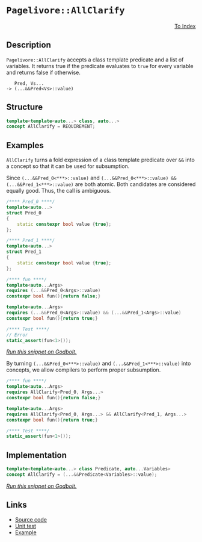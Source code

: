 <!-- Copyright 2024 Feng Mofan
SPDX-License-Identifier: Apache-2.0 -->

# `Pagelivore::AllClarify`

<p style='text-align: right;'><a href="../../concepts.md#pagelivore-all-clarify">To Index</a></p>

## Description

`Pagelivore::AllClarify` accepts a class template predicate and a list of variables.
It returns true if the predicate evaluates to `true` for every variable and returns false if otherwise.

<pre><code>   Pred, Vs...
-> (...&&Pred&lt;Vs&gt;::value)</code></pre>

## Structure

```C++
template<template<auto...> class, auto...>
concept AllClarify = REQUIREMENT;
```

## Examples

`AllClarify` turns a fold expression of a class template predicate over `&&` into a concept so that it can be used for subsumption.

Since `(...&&Pred_0<***>::value)` and `(...&&Pred_0<***>::value) && (...&&Pred_1<***>::value)` are both atomic.
Both candidates are considered equally good.
Thus, the call is ambiguous.

```C++
/**** Pred_0 ****/
template<auto...>
struct Pred_0
{
    static constexpr bool value {true};
};

/**** Pred_1 ****/
template<auto...>
struct Pred_1
{
    static constexpr bool value {true};
};

/**** fun ****/
template<auto...Args>
requires (...&&Pred_0<Args>::value)
constexpr bool fun(){return false;}

template<auto...Args>
requires (...&&Pred_0<Args>::value) && (...&&Pred_1<Args>::value)
constexpr bool fun(){return true;}

/**** Test ****/
// Error
static_assert(fun<1>());
```

[*Run this snippet on Godbolt.*](https://godbolt.org/#z:OYLghAFBqd5QCxAYwPYBMCmBRdBLAF1QCcAaPECAMzwBtMA7AQwFtMQByARg9KtQYEAysib0QXACx8BBAKoBnTAAUAHpwAMvAFYTStJg1DIApACYAQuYukl9ZATwDKjdAGFUtAK4sGIMwCspK4AMngMmAByPgBGmMT%2BAGykAA6oCoRODB7evv5BaRmOAmER0SxxCWbJdpgOWUIETMQEOT5%2BgbaY9sUMjc0EpVGx8Um2TS1teZ0KE4PhwxWj1QCUtqhexMjsHAD0AFSH%2BwDUysSY6AD6GsdH%2B7smGgCCBJgsKQavJgDMbkxeRAAdMCfthHk9ZsQvA5TucrhpwSYAOxWZ7HdHHWZMRzIY5oBizTCqFLEY4xVCeY4ANzEXkwx2RFgIUMwyIAIj9UU92ZzEc8DkdYRdLlxbkcHs9Xu9Pqzfv8gSDvmDnpDoQQhVcuIiUeCMZimji8QJCcTSeTKTTvPTGcy6Tzvlz7Y7%2BXdjlQvAwxYcJS83h9sbK/gDUMDAU9iMAFKDwecAI5ePDnBTHCCh8yJdNnYUI37hyOgkAgS10lbg/Emklkim0N0eiCllHnAibT1UMRKXlIjnPcFS/1fOXB0N5qNKmOYeOJzDJ1Mg6qZuHXH5uEcFou0zArBnz6optM7xJZzXL1dKwvFzdl42vU1Vynuhj1xlNlvHW2yqxdvlPAWHY4AFWndU7h9XZdmObBiGIEhwSxHFLiYBQlBaagPWXLUlXrUsHQ4NZaE4AJeD8DgtFIVBODcaxrExDYtmtMxvh4UgCE0XC1gAaxAAJEkBAAORIpACJFEkkABOb5hIY/ROEkXgWAkDQNFIYjSPIjheAUEAlJYkjcNIOBYBgRAQA2AgUgBchKDQd46HiSJWB2VR%2BIAWhE45gGQXEpEBMxeAuQgSDwdA9H4QQRDEdgpBkQRFBUdRdNIXQuFIAB3YgmBSTgeDwgiiNYsjOAAeQBcz1VQKhjicxJXMkdzPOObyzBTDwbPoUlzEYlZeB0rQ1ggJBrJSWyyAoCBBuGkBgCkMw%2BDoV5iE0iAYnymJwmaABPLLeFW5hiHWwqYm0OodKY6y2EEQqGFoTaEqwGIvGAP5aFoTTuF4LAWEMYBxFuqd6ipad8qJOoAR2JjwlefCEtoPAYnSvaPCwfLmTweS3tIAHiHJJQ2TeL6YaMVi1ioAxIwANTwTAUsKlJGC26LhFEcQotC%2BQlDUfKkv0L6UCoyx9FhzTIDWVAUl6V7nNmdAfjZUxLGsMxVMx4ggsB4Wuh6LIXAYdxPHaPRQgWcpKj0QpMgEKY/GSs3eiGY3RmS2p6gEfpJj1vJHe6Y6GjmO2RgSR25ktvQsRaP2lgDtYFFo7YJByjhCOU/K1Mqly3I8rzJB8lNcAC9qGK4LrmKJtYEEwJgsASetSE4yRvkBcSkUkDRJDMSREkU7jROkjhZNIeTvjMQFvkSJFeO%2BXiAgCLgJNE3ik4StSNK04vdL6oz%2BpMkqLNG8a2vsthOCqmq8QMIwGtEwEuEBUj/KIFXguS1nwuZ6RWdijmEt0Ga0oyrb48TipXgalipmQBMccqqdqpuWQGfYAF8r432aqgVq8RtyDyLj1PSm897xEsmNFBQ02ooDgVwUSXAlI0FoPNRay0Eo7Q2vTBhe0DpHQcPTM6jACCXWuvlO6D0novXph9fGOxSL4HOP9QGCVgbIFBvTCG3R8owzhhtRGYjuoqzRkxTG2NMC40%2BkYAmoA158FJgoCmVMaZ03Rs/JmkU36yA/vFUi39uaEzllYfmKihbV1FuLTgksCDS2%2BLLPmFhFbAOVqrXxUcvbOz8BAVwwdkqGzKP7U26RzbZHdlbVIWTbZGwyZ7TWLsg65JDvE3ort5jpIjiHcpuQ8mh1qYsE2hd1ibFjh0qGgDk6cCgSfWBX0EHXxuBAXO990GF26iXUgZcK6jGrpxChSkoZ9wHgEQEYkAiiTMHs6ovEZ4iQXqpTgy9tJE30hvJAplSr4NwcQA%2BOxmgsDciwBQVJcRUjIYCGUsw/L4HvkFEKsgX4OIZs4zmIBvipXSplN6AC8qLyKtvMqFVVDvM%2Bd835/z1QQBakQtBHVviYKuTgwhw0HmUuIV8lIKRLg/NEpcPFlxMVvzmvEWhK01p7SYby/ah1jocJQedbhV0briMwPdR6YghHoxEUYjRpAJHewBq9W%2BqgQavAUYIJR0NYbw3Wuo5GWj6a6PSPovGRjwgmN6mYpg5NKbU1psRJidiIoSEcTFdmLidAwvccYcJAsYixLImLLIr1dhS15vLSwkSyLRKwGGp2vRta6yaQbHW4d2n5KKFkFJebsk5odhrb2ZSBiFtTT7AYJaA7jErRUwOtain1I6dHLpkUkWnOAQM9lxwPlfOpLigMswc5ApINMsla9S7l0rpQeOGyYVD2OQxMw66uC8Q0IkXZPaCrqVsCvLBKwOIgDrlfCeARW7fACNuhiwke7fGRWcg9x746%2BT3UvVevU1iYwyM4SQQA%3D)

By turning `(...&&Pred_0<***>::value)` and `(...&&Pred_1<***>::value)` into concepts, we allow compilers to perform proper subsumption.

```C++
/**** fun ****/
template<auto...Args>
requires AllClarify<Pred_0, Args...>
constexpr bool fun(){return false;}

template<auto...Args>
requires AllClarify<Pred_0, Args...> && AllClarify<Pred_1, Args...>
constexpr bool fun(){return true;}

/**** Test ****/
static_assert(fun<1>());
```

## Implementation

```C++
template<template<auto...> class Predicate, auto...Variables>
concept AllClarify = (...&&Predicate<Variables>::value);
```

[*Run this snippet on Godbolt.*](https://godbolt.org/#z:OYLghAFBqd5QCxAYwPYBMCmBRdBLAF1QCcAaPECAMzwBtMA7AQwFtMQByARg9KtQYEAysib0QXACx8BBAKoBnTAAUAHpwAMvAFYTStJg1DIApACYAQuYukl9ZATwDKjdAGFUtAK4sGIMwCspK4AMngMmAByPgBGmMQgAMwAbKQADqgKhE4MHt6%2B/kEZWY4CYRHRLHEJKbaY9qUMQgRMxAR5Pn6BdQ05za0E5VGx8UmpCi1tHQXdEwNDldVjAJS2qF7EyOwcAPQAVAeHR8cnhzsmGgCC%2B4cA1ACSLGn0bIJMjbdH51c3p3%2Bn30uF0uBEwTwMoJMiTcoPB70wULcTC8RAAdOiodhbsgDAoFLdlMRMPhRKDSLdkWj0QA1Vp4JgxegKTHAtAMLZpAi3S60WhuAzEPBUACetyhABFbhB0ajzMk5YTiXhSQjobTBQymZiQCAAG5iLyYZZQqxXYG/f5nc1HW4AFUwE3xX2tludZp%2BNsV6AA%2BhpPlarrDnvDEZTUDKWVcJsQvA4CUSfRpgSYAOymy63TO3OaOZDYgQTTCqNLEW4xVCeW767yYMVpggxhEp8Um5PN1vu66ehPerj%2Bg6AoMQ1VIlHhjGJbDA6Oxrle3tt9NZ7MtXP5hiF4ul8uV6uGusWBuG1MtxLpk8doEeu5ULwMft7Qdg4OQ6FhmWXYjAZmT4FEgCOXh4ES%2BI8nyApCsKiLzho5Kft%2BEa/lcbKbiWZYVrQty3gwEDGmmRIEBs95UGISitu2nZDiGb5jh%2BX4/lOVwAUBIHcry/J0iK0E9rB3L0YhWJynKbHgZxUHQvOXBwfxE6MZcKGglu6GVthuGphYBFEbcR6qlYFFXl2dz2hMD6AjmyrekweLxAQ1B3oiXCYrhxpnhwqy0JwAS8H4HBaKQqCcG41jWNm6ybLW5iJDwpAEJobmrAA1iAATJKiAAcyRSAEKbJJIACciQ5WYiT6Jwki8CwEgaLBPl%2BQFHC8AoICwbFvluaQcCwDAiAgOsBBpCi5CUGgTx0PEkSsNsqgZQAtLltzAMgeZSKiZi8EqRCCugej8IIIhiOwUgyIIigqOobWkLoUkAO7EEwaScDw7med5cX%2BZwADyKIDVyqBULc03JHNkgLUttwrWYUoeKN9ClpFXDLLwrVaKsEBICNaRjWQFAQBjWMgMAUhmHwdCgsQTUQDEb0xOErTCo9vA08wxDCh9MTaJgDgM6QI2vAQH0MLQ9MXVgMReMASK8k13C8FgLCGMA4gi8BnOOLqDpvUWnMots0XhKCHkXbQeAxHdLMeFgb0NnglUy6Q6vEOWSjimCCvG0YcWrFQBjftSeCYNdH1pIw3O7cIojiEdYenWob1XfoCsoMFlj6CbTWQKsqCcjk0szRM6ASqYljWGYdUO1tGsZz0qs5C4DDuJ4nR6KE4TDFUoxScU2QCNMfid5k3cMAsIwJFJdg1wI/RTI3BRj/UE9NJMgyt4sHe2Evvd6HMbTD%2B3o%2BrAoYVbBIz0cF5pC1bw9UA7N82LctkirVKuCECQYrFQjSOe6sCCYEwWAJFwqQJKkhEiogKimSQGhJBmEkMkaqKU8qlQ4OVUglVEhmFRCkFMaVEhpQCAELghU8ppQvm9eqjVmoxU9h1bqaNerfUGjjPGsMJpsE4IDYG2IDBGHBnlVEXBUR%2BQ2iQPA20pJh32pHaQ0clCxwuroYmt17oM1PufS%2B70OBfX6iiW4f0b5A3mjiBWfCBFCKhqgGG8R34YMRtQtqqN0aWMxrDIauNnH42MUYLgeUuCwRoLQMmFMqYXSZnTbmYSWZsw5lzO2vNGD80FsLPyotxaS1oNLaKcs3bbBSSrBweB1bS2EaobWoJub63qG9Y2ps6YW1yUjQUttooOydpgF28sjDu1AA4vgPsFB%2BwDkHEOdtJER0OjI2QMdzp%2BUUQnD2RcrApxqenIBWdGi53zoXZOFhS5X3LmIyuQDx4FOcBAVwm8pItwqCPPQXdGiXPSAPRou8lhz16JPDeM8%2B7V1OYveYK9bljy%2BfkH529l43L3ifNYGxj4I2Qeo8hnADFcK8cAUxgi/QQBfptGxn97Eox/n/ABlBEpVVgobVB6CAionygEPKZgGVmGSGlIhuUyEXQobYKhyN2qdR6n1H6biWHjUmpwVoLB5osAULqPMuofGomHBMda%2BBNpiJ2rIKREzjryDkTMnQSRSDKIejLNRr1OWfUYb9f6qgpUyrlQqpVXIIDQxcdYyKiQ7G8scSgDxrjmF%2BtGLKtIaRvTyryt6J13pbUyNJvEYJ1NaYswiUm1m7NVbc3iYIAWQs3qpIlmIDJ3NsldIaaQfARIClFM1qU5AOsKmCCqUbE2ZthT1Ktk07mrTMjtNdl08IPSUZ9KYL7f2gdg4%2BWimMg6EhJknT1XHQ1PDjA7NTjEVZmds4Fk4DsfOSdi6WD2f5A5WAN2/MaHXBuoLm711eWve5ORHkPrKICqF7yF5T3aN8re88/mfrvaPdeAxHngoA9Cw%2BsLDpmo5XVZFMbbjStlVWR18ITLYtVW/eGXrv6kF/v/UYQDKUVSSJgtlxUzAUa4GlDQyR6UwavpwShLUcMgLAUQ/BMDEgBBo8VHKyDEjmtgw1Al8VkFrXo5or%2BDjVgOyyM4SQQA)

## Links

- [Source code](../../../../conceptrodon/pagelivore/concepts/all_clarify.hpp)
- [Unit test](../../../../tests/unit/concepts/pagelivore/all_clarify.test.hpp)
- [Example](../../../code/facilities/concepts/pagelivore/all_clarify/implementation.hpp)
